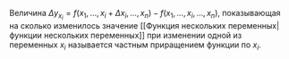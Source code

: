 Величина $\Delta y_{x_i} = f(x_1, \dots, x_i + \Delta x_i, \dots, x_n) - f(x_1, \dots, x_i, \dots, x_n)$, показывающая на сколько изменилось значение [[Функция нескольких переменных|функции нескольких переменных]] при изменении одной из переменных $x_i$ называется частным приращением функции по $x_i$.